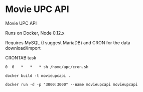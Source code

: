 Movie UPC API
=======

Movie UPC API

Runs on Docker, Node 0.12.x

Requires MySQL (I suggest MariaDB) and CRON for the data download/import

CRONTAB task
```
0  0   *   *   * sh /home/upc/cron.sh
```

```
docker build -t movieupcapi .

docker run -d -p "3000:3000" --name movieupcapi movieupcapi
```
